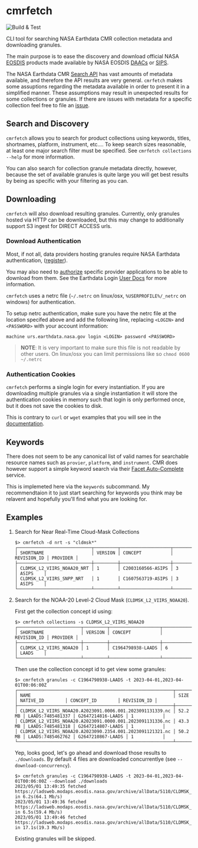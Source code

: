 # cmrfetch
![Build & Test](https://github.com/bmflynn/cmrfetch/actions/workflows/go.yml/badge.svg)

CLI tool for searching NASA Earthdata CMR collection metadata and downloading granules.

The main purpose is to ease the discovery and download official NASA [EOSDIS](https://www.earthdata.nasa.gov/eosdis) products made available
by NASA EOSDIS [DAACs](https://www.earthdata.nasa.gov/eosdis/daacs) or [SIPS](https://www.earthdata.nasa.gov/eosdis/sips).

The NASA Earthdata CMR [Search API](https://cmr.earthdata.nasa.gov/search/site/docs/search/api.html)
has vast amounts of metadata available, and therefore the API results are very general. `cmrfetch` makes 
some assuptions regarding the metadata available in order to present it in a simplified manner. These 
assumptions may result in unexpected results for some collections or granules. If there are issues with 
metadata for a specific collection feel free to file an [issue](https://github.com/bmflynn/cmrfetch/issues).

## Search and Discovery
`cmrfetch` allows you to search for product collections using keywords, titles, shortnames, 
platform, instrument, etc.... To keep search sizes reasonable, at least one major search filter
must be specified. See `cmrfetch collections --help` for more information.

You can also search for collection granule metadata directly, however, because the set of
available granules is quite large you will get best results by being as specific with your
filtering as you can. 

## Downloading
`cmrfetch` will also download resulting granules. Currently, only granules hosted via HTTP
can be downloaded, but this may change to additionally support S3 ingest for DIRECT ACCESS
urls.

### Download Authentication
Most, if not all, data providers hosting granules require NASA Earthdata authentication,
([register](https://urs.earthdata.nasa.gov/users/new)). 

You may also need to [authorize](https://wiki.earthdata.nasa.gov/display/EL/How+To+Pre-authorize+an+application)
specific provider applications to be able to download from them. See the Earthdata Login [User Docs](https://urs.earthdata.nasa.gov/documentation/for_users)
for more information.

`cmrfetch` uses a netrc file (`~/.netrc` on linux/osx, `%USERPROFILE%/_netrc` on windows) for 
authentication. 

To setup netrc authentication, make sure you have the netrc file at the location specifed
above and add the following line, replacing `<LOGIN>` and `<PASSWORD>` with your account
information:
```
machine urs.earthdata.nasa.gov login <LOGIN> password <PASSWORD>
```
> **NOTE**: It is very important to make sure this file is not readable by other users.
  On linux/osx you can limit permissions like so `chmod 0600 ~/.netrc`

### Authentication Cookies
`cmrfetch` performs a single login for every instantiation. If you are downloading multiple
granules via a single instantiation it will store the authentication cookies in memory such 
that login is only performed once, but it does not save the cookies to disk.

This is contrary to `curl` or `wget` examples that you will see in the 
[documentation](https://urs.earthdata.nasa.gov/documentation/for_users).

## Keywords
There does not seem to be any canonical list of valid names for searchable resource names
such as `provier`, `platform`, and `instrument`. CMR does however support a simple keyword
search via their [Facet Auto-Complete](https://cmr.earthdata.nasa.gov/search/site/docs/search/api.html#autocomplete-facets)
service.

This is implemeted here via the `keywords` subcommand. My recommendtaion it to just start
searching for keywords you think may be relavent and hopefully you'll find what you are 
looking for.

## Examples

1. Search for Near Real-Time Cloud-Mask Collections
   ```
   $> cmrfetch -d nrt -s "cldmsk*"
   ┌────────────────────────────┬─────────┬───────────────────┬─────────────┬──────────┐
   │ SHORTNAME                  │ VERSION │ CONCEPT           │ REVISION_ID │ PROVIDER │
   ├────────────────────────────┼─────────┼───────────────────┼─────────────┼──────────┤
   │ CLDMSK_L2_VIIRS_NOAA20_NRT │ 1       │ C2003160566-ASIPS │ 3           │ ASIPS    │
   │ CLDMSK_L2_VIIRS_SNPP_NRT   │ 1       │ C1607563719-ASIPS │ 3           │ ASIPS    │
   └────────────────────────────┴─────────┴───────────────────┴─────────────┴──────────┘
   ```
2. Search for the NOAA-20 Level-2 Cloud Mask (`CLDMSK_L2_VIIRS_NOAA20`).
   
   First get the collection concept id using:
   ```
   $> cmrfetch collections -s CLDMSK_L2_VIIRS_NOAA20 
   ┌────────────────────────┬─────────┬───────────────────┬─────────────┬──────────┐
   │ SHORTNAME              │ VERSION │ CONCEPT           │ REVISION_ID │ PROVIDER │
   ├────────────────────────┼─────────┼───────────────────┼─────────────┼──────────┤
   │ CLDMSK_L2_VIIRS_NOAA20 │ 1       │ C1964798938-LAADS │ 6           │ LAADS    │
   └────────────────────────┴─────────┴───────────────────┴─────────────┴──────────┘
   ```
   Then use the collection concept id to get view some granules:
   ```
   $> cmrfetch granules -c C1964798938-LAADS -t 2023-04-01,2023-04-01T00:06:00Z
   ┌───────────────────────────────────────────────────────────┬─────────┬──────────────────┬───────────────────┬─────────────┐
   │ NAME                                                      │ SIZE    │ NATIVE_ID        │ CONCEPT_ID        │ REVISION_ID │
   ├───────────────────────────────────────────────────────────┼─────────┼──────────────────┼───────────────────┼─────────────┤
   │ CLDMSK_L2_VIIRS_NOAA20.A2023091.0006.001.2023091131339.nc │ 52.2 MB │ LAADS:7485481337 │ G2647214816-LAADS │ 1           │
   │ CLDMSK_L2_VIIRS_NOAA20.A2023091.0000.001.2023091131336.nc │ 43.3 MB │ LAADS:7485481318 │ G2647214807-LAADS │ 1           │
   │ CLDMSK_L2_VIIRS_NOAA20.A2023090.2354.001.2023091121321.nc │ 50.2 MB │ LAADS:7485462762 │ G2647210867-LAADS │ 1           │
   └───────────────────────────────────────────────────────────┴─────────┴──────────────────┴───────────────────┴─────────────┘
   ```
   Yep, looks good, let's go ahead and download those results to `./downloads`. By default 4 files 
   are downloaded concurrentlye (see `--download-concurrency`).
   ```
   $> cmrfetch granules -c C1964798938-LAADS -t 2023-04-01,2023-04-01T00:06:00Z --download ./downloads
   2023/05/01 13:49:35 fetched https://ladsweb.modaps.eosdis.nasa.gov/archive/allData/5110/CLDMSK_L2_VIIRS_NOAA20/2023/091/CLDMSK_L2_VIIRS_NOAA20.A2023091.0006.001.2023091131339.nc in 6.2s(64.1 Mb/s)
   2023/05/01 13:49:36 fetched https://ladsweb.modaps.eosdis.nasa.gov/archive/allData/5110/CLDMSK_L2_VIIRS_NOAA20/2023/090/CLDMSK_L2_VIIRS_NOAA20.A2023090.2354.001.2023091121321.nc in 6.5s(59.4 Mb/s)
   2023/05/01 13:49:46 fetched https://ladsweb.modaps.eosdis.nasa.gov/archive/allData/5110/CLDMSK_L2_VIIRS_NOAA20/2023/091/CLDMSK_L2_VIIRS_NOAA20.A2023091.0000.001.2023091131336.nc in 17.1s(19.3 Mb/s)
   ```
   Existing granules will be skipped.
   

   

